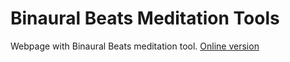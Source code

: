 # Binaural Beats Meditation Tools

Webpage with Binaural Beats meditation tool.
[Online version](https://thomashaighton.com/BinauralBeatsMeditationTool/Index.html)

